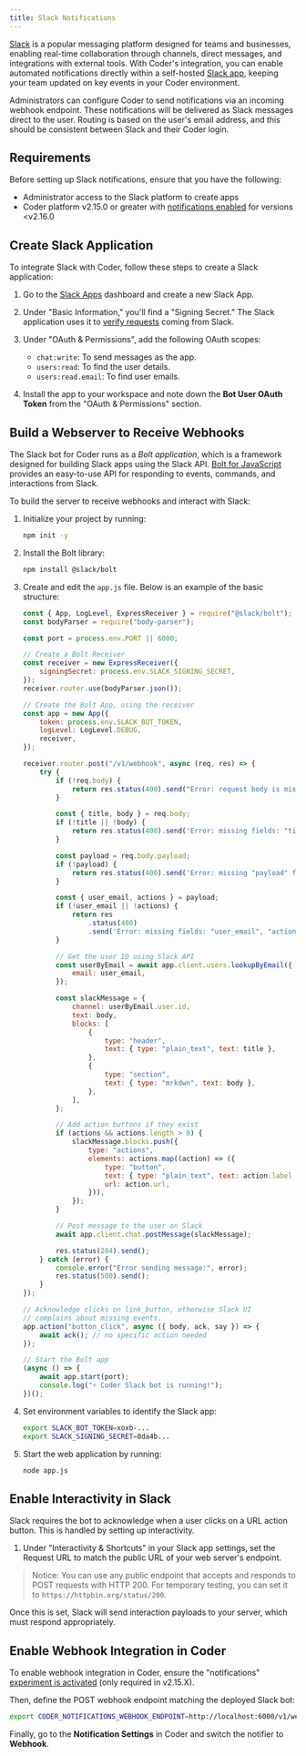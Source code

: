 ```yaml
---
title: Slack Notifications
---
```


[Slack](https://slack.com/) is a popular messaging platform designed for teams
and businesses, enabling real-time collaboration through channels, direct
messages, and integrations with external tools. With Coder's integration, you
can enable automated notifications directly within a self-hosted
[Slack app](https://api.slack.com/apps), keeping your team updated on key events
in your Coder environment.

Administrators can configure Coder to send notifications via an incoming webhook
endpoint. These notifications will be delivered as Slack messages direct to the
user. Routing is based on the user's email address, and this should be
consistent between Slack and their Coder login.

## Requirements

Before setting up Slack notifications, ensure that you have the following:

- Administrator access to the Slack platform to create apps
- Coder platform v2.15.0 or greater with
  [notifications enabled](./index.md#enable-experiment) for versions <v2.16.0

## Create Slack Application

To integrate Slack with Coder, follow these steps to create a Slack application:

1. Go to the [Slack Apps](https://api.slack.com/apps) dashboard and create a new
   Slack App.

2. Under "Basic Information," you'll find a "Signing Secret." The Slack
   application uses it to
   [verify requests](https://api.slack.com/authentication/verifying-requests-from-slack)
   coming from Slack.

3. Under "OAuth & Permissions", add the following OAuth scopes:

    - `chat:write`: To send messages as the app.
    - `users:read`: To find the user details.
    - `users:read.email`: To find user emails.

4. Install the app to your workspace and note down the **Bot User OAuth Token**
   from the "OAuth & Permissions" section.

## Build a Webserver to Receive Webhooks

The Slack bot for Coder runs as a _Bolt application_, which is a framework
designed for building Slack apps using the Slack API.
[Bolt for JavaScript](https://github.com/slackapi/bolt-js) provides an
easy-to-use API for responding to events, commands, and interactions from Slack.

To build the server to receive webhooks and interact with Slack:

1. Initialize your project by running:

    ```bash
    npm init -y
    ```

2. Install the Bolt library:

    ```bash
    npm install @slack/bolt
    ```

3. Create and edit the `app.js` file. Below is an example of the basic
   structure:

    ```js
    const { App, LogLevel, ExpressReceiver } = require("@slack/bolt");
    const bodyParser = require("body-parser");

    const port = process.env.PORT || 6000;

    // Create a Bolt Receiver
    const receiver = new ExpressReceiver({
        signingSecret: process.env.SLACK_SIGNING_SECRET,
    });
    receiver.router.use(bodyParser.json());

    // Create the Bolt App, using the receiver
    const app = new App({
        token: process.env.SLACK_BOT_TOKEN,
        logLevel: LogLevel.DEBUG,
        receiver,
    });

    receiver.router.post("/v1/webhook", async (req, res) => {
        try {
            if (!req.body) {
                return res.status(400).send("Error: request body is missing");
            }

            const { title, body } = req.body;
            if (!title || !body) {
                return res.status(400).send('Error: missing fields: "title", or "body"');
            }

            const payload = req.body.payload;
            if (!payload) {
                return res.status(400).send('Error: missing "payload" field');
            }

            const { user_email, actions } = payload;
            if (!user_email || !actions) {
                return res
                    .status(400)
                    .send('Error: missing fields: "user_email", "actions"');
            }

            // Get the user ID using Slack API
            const userByEmail = await app.client.users.lookupByEmail({
                email: user_email,
            });

            const slackMessage = {
                channel: userByEmail.user.id,
                text: body,
                blocks: [
                    {
                        type: "header",
                        text: { type: "plain_text", text: title },
                    },
                    {
                        type: "section",
                        text: { type: "mrkdwn", text: body },
                    },
                ],
            };

            // Add action buttons if they exist
            if (actions && actions.length > 0) {
                slackMessage.blocks.push({
                    type: "actions",
                    elements: actions.map((action) => ({
                        type: "button",
                        text: { type: "plain_text", text: action.label },
                        url: action.url,
                    })),
                });
            }

            // Post message to the user on Slack
            await app.client.chat.postMessage(slackMessage);

            res.status(204).send();
        } catch (error) {
            console.error("Error sending message:", error);
            res.status(500).send();
        }
    });

    // Acknowledge clicks on link_button, otherwise Slack UI
    // complains about missing events.
    app.action("button_click", async ({ body, ack, say }) => {
        await ack(); // no specific action needed
    });

    // Start the Bolt app
    (async () => {
        await app.start(port);
        console.log("⚡️ Coder Slack bot is running!");
    })();
    ```

4. Set environment variables to identify the Slack app:

    ```bash
    export SLACK_BOT_TOKEN=xoxb-...
    export SLACK_SIGNING_SECRET=0da4b...
    ```

5. Start the web application by running:

    ```bash
    node app.js
    ```

## Enable Interactivity in Slack

Slack requires the bot to acknowledge when a user clicks on a URL action button.
This is handled by setting up interactivity.

1. Under "Interactivity & Shortcuts" in your Slack app settings, set the Request
   URL to match the public URL of your web server's endpoint.

> Notice: You can use any public endpoint that accepts and responds to POST
> requests with HTTP 200. For temporary testing, you can set it to
> `https://httpbin.org/status/200`.

Once this is set, Slack will send interaction payloads to your server, which
must respond appropriately.

## Enable Webhook Integration in Coder

To enable webhook integration in Coder, ensure the "notifications"
[experiment is activated](./index.md#enable-experiment) (only required in
v2.15.X).

Then, define the POST webhook endpoint matching the deployed Slack bot:

```bash
export CODER_NOTIFICATIONS_WEBHOOK_ENDPOINT=http://localhost:6000/v1/webhook`
```

Finally, go to the **Notification Settings** in Coder and switch the notifier to
**Webhook**.
